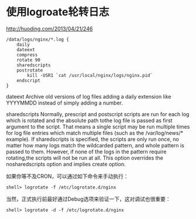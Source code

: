 使用logroate轮转日志
====

http://huoding.com/2013/04/21/246


```shell
/data/logs/nginx/*.log {
    daily
    dateext
    compress
    rotate 90
    sharedscripts
    postrotate
        kill -USR1 `cat /usr/local/nginx/logs/nginx.pid`
    endscript
}
```

dateext
		Archive  old versions of log files adding a daily extension like YYYYMMDD instead of simply adding a number.

sharedscripts
		Normally, prescript and postscript scripts are run for each log which is rotated and the absolute path tothe log file is passed as first argument to the script. That means a single script may be run multiple times for log file entries which match multiple files (such as the /var/log/news/* example).  If  sharedscripts  is  specified,  the scripts are only run once, no matter how many logs match the wildcarded pattern, and whole pattern is passed to them.  However, if none of the logs in the pattern require rotating,the  scripts  will not be run at all. This option overrides the nosharedscripts option and implies create option.


如果你等不及CRON，可以通过如下命令来手动执行：

```shell
shell> logrotate -f /etc/logrotate.d/nginx
```

当然，正式执行前最好通过Debug选项来验证一下，这对调试也很重要：

```shell
shell> logrotate -d -f /etc/logrotate.d/nginx
```
